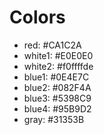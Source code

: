 # Colors
* red: #CA1C2A
* white1: #E0E0E0
* white2: #f0ffffde
* blue1: #0E4E7C
* blue2: #082F4A
* blue3: #5398C9
* blue4: #95B9D2
* gray: #31353B